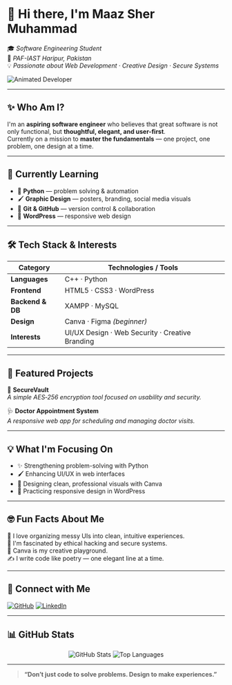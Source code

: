 # 👋 Hi there, I'm **Maaz Sher Muhammad**

🎓 *Software Engineering Student*  
📍 *PAF-IAST Haripur, Pakistan*  
💡 *Passionate about Web Development · Creative Design · Secure Systems*

![Animated Developer](https://media.giphy.com/media/qgQUggAC3Pfv687qPC/giphy.gif)

---

## ✨ Who Am I?

I'm an **aspiring software engineer** who believes that great software is not only functional, but **thoughtful, elegant, and user-first**.  
Currently on a mission to **master the fundamentals** — one project, one problem, one design at a time.

---

## 🎯 **Currently Learning**

- 🐍 **Python** — problem solving & automation
- 🖌️ **Graphic Design** — posters, branding, social media visuals
- 🔄 **Git & GitHub** — version control & collaboration
- 🎨 **WordPress** — responsive web design

---

## 🛠️ **Tech Stack & Interests**

| **Category**      | **Technologies / Tools**                                    |
|-------------------|-------------------------------------------------------------|
| **Languages**     | C++ · Python                                                |
| **Frontend**      | HTML5 · CSS3 · WordPress                                    |
| **Backend & DB**  | XAMPP · MySQL                                               |
| **Design**        | Canva · Figma *(beginner)*                                  |
| **Interests**     | UI/UX Design · Web Security · Creative Branding            |

---

## 🌟 **Featured Projects**

🔐 **SecureVault**  
*A simple AES‑256 encryption tool focused on usability and security.*

🩺 **Doctor Appointment System**  
*A responsive web app for scheduling and managing doctor visits.*

---

## 💡 **What I'm Focusing On**

- ✨ Strengthening problem-solving with Python
- 🖌️ Enhancing UI/UX in web interfaces
- 🎯 Designing clean, professional visuals with Canva
- 📱 Practicing responsive design in WordPress

---

## 🤓 **Fun Facts About Me**

🌸 I love organizing messy UIs into clean, intuitive experiences.  
🔐 I'm fascinated by ethical hacking and secure systems.  
🎨 Canva is my creative playground.  
✍️ I write code like poetry — one elegant line at a time.  

---

## 🔗 **Connect with Me**

[![GitHub](https://img.shields.io/badge/GitHub-000000?style=flat&logo=github&logoColor=white)](https://github.com/MaazSherMuhammad/MaazSherMuhammad)
[![LinkedIn](https://img.shields.io/badge/LinkedIn-blue?style=flat&logo=linkedin)](https://www.linkedin.com/in/maaz-sher-muhammad-084987317)

---

## 📊 **GitHub Stats**

<p align="center">
  <img src="https://github-readme-stats.vercel.app/api?username=MaazSherMuhammad&show_icons=true&theme=radical" alt="GitHub Stats" />
  <img src="https://github-readme-stats.vercel.app/api/top-langs/?username=MaazSherMuhammad&layout=compact&theme=radical" alt="Top Languages" />
</p>

---

> **“Don’t just code to solve problems. Design to make experiences.”**

